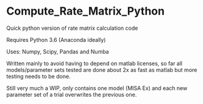 # Compute_Rate_Matrix_Python
Quick python version of rate matrix calculation code

Requires Python 3.6 (Anaconda ideally)

Uses: Numpy, Scipy, Pandas and Numba

Written mainly to avoid having to depend on matlab licenses, so far all models/parameter sets tested are done about 2x as fast as matlab but more testing needs to be done. 

Still very much a WIP, only contains one model (MISA Ex) and each new parameter set of a trial overwrites the previous one.
